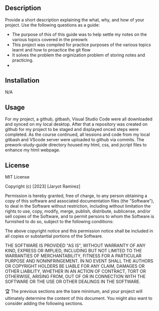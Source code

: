 # <Prework-Study-Guide>

## Description

Provide a short description explaining the what, why, and how of your project. Use the following questions as a guide:

- The purpose of this of this guide was to help settle my notes on the various topics covered in the preowrk
- This project was compiled for practice purposes of the various topics learnt and how to proactice the git flow
- It solves the problem the orginization problem of storing notes and practicing.
- 

## Installation

N/A

## Usage

For my project, a github, gitbash, Visual Studio Code were all downloaded and synced on my local desktop. After that a repository was created on github for my project to be staged and displayed onced steps were completed. As the course continued, all lessions and code from my local gitbash and VScode server were uploaded to github via commits. The prework-study-guide directory housed my html, css, and jscript files to enhance my html webpage.

## License

MIT License

Copyright (c) [2023] [Jaryot Ramirez]

Permission is hereby granted, free of charge, to any person obtaining a copy
of this software and associated documentation files (the "Software"), to deal
in the Software without restriction, including without limitation the rights
to use, copy, modify, merge, publish, distribute, sublicense, and/or sell
copies of the Software, and to permit persons to whom the Software is
furnished to do so, subject to the following conditions:

The above copyright notice and this permission notice shall be included in all
copies or substantial portions of the Software.

THE SOFTWARE IS PROVIDED "AS IS", WITHOUT WARRANTY OF ANY KIND, EXPRESS OR
IMPLIED, INCLUDING BUT NOT LIMITED TO THE WARRANTIES OF MERCHANTABILITY,
FITNESS FOR A PARTICULAR PURPOSE AND NONINFRINGEMENT. IN NO EVENT SHALL THE
AUTHORS OR COPYRIGHT HOLDERS BE LIABLE FOR ANY CLAIM, DAMAGES OR OTHER
LIABILITY, WHETHER IN AN ACTION OF CONTRACT, TORT OR OTHERWISE, ARISING FROM,
OUT OF OR IN CONNECTION WITH THE SOFTWARE OR THE USE OR OTHER DEALINGS IN THE
SOFTWARE.

🏆 The previous sections are the bare minimum, and your project will ultimately determine the content of this document. You might also want to consider adding the following sections.
